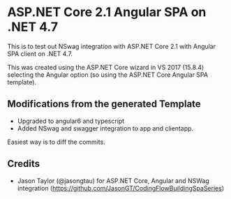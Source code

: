 # ASP.NET Core 2.1 Angular SPA on .NET 4.7

This is to test out NSwag integration with ASP.NET Core 2.1 with Angular SPA client on .NET 4.7.

This was created using the ASP.NET Core wizard in VS 2017 (15.8.4) selecting the Angular option (so using the ASP.NET Core Angular SPA template).

## Modifications from the generated Template

 - Upgraded to angular6 and typescript
 - Added NSwag and swagger integration to app and clientapp.

Easiest way is to diff the commits.


## Credits

 - Jason Taylor (@jasongtau) for ASP.NET Core, Angular and NSWag integration (https://github.com/JasonGT/CodingFlowBuildingSpaSeries)
